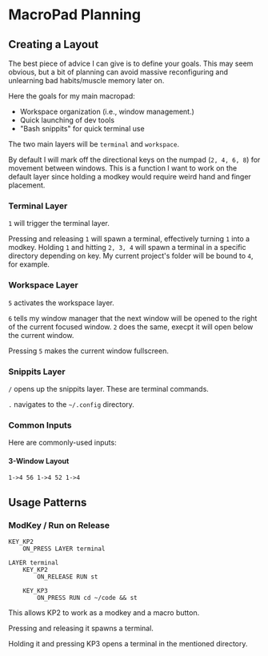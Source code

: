 # MacroPad Planning
## Creating a Layout

The best piece of advice I can give is to define your goals. This may seem
obvious, but a bit of planning can avoid massive reconfiguring and unlearning
bad habits/muscle memory later on.

Here the goals for my main macropad:

* Workspace organization (i.e., window management.)
* Quick launching of dev tools
* "Bash snippits" for quick terminal use

The two main layers will be `terminal` and `workspace`.

By default I will mark off the directional keys on the numpad (`2, 4, 6, 8`) for
movement between windows. This is a function I want to work on the default layer
since holding a modkey would require weird hand and finger placement.

### Terminal Layer

`1` will trigger the terminal layer.

Pressing and releasing `1` will spawn a terminal, effectively turning `1` into a
modkey. Holding `1` and hitting `2, 3, 4` will spawn a terminal in a specific
directory depending on key. My current project's folder will be bound to `4`,
for example.

### Workspace Layer

`5` activates the workspace layer.

`6` tells my window manager that the next window will be opened to the right of
the current focused window. `2` does the same, execpt it will open below the
current window.

Pressing `5` makes the current window fullscreen.

### Snippits Layer

`/` opens up the snippits layer. These are terminal commands.

`.` navigates to the `~/.config` directory.

### Common Inputs

Here are commonly-used inputs:

#### 3-Window Layout

`1->4 56 1->4 52 1->4`

## Usage Patterns
### ModKey / Run on Release

```
KEY_KP2
	ON_PRESS LAYER terminal

LAYER terminal
	KEY_KP2
		ON_RELEASE RUN st

	KEY_KP3
		ON_PRESS RUN cd ~/code && st
```

This allows KP2 to work as a modkey and a macro button.

Pressing and releasing it spawns a terminal.

Holding it and pressing KP3 opens a terminal in the mentioned directory.


